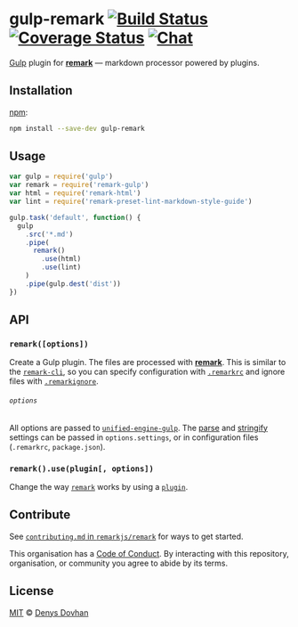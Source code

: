 # gulp-remark [![Build Status][build-badge]][build-status] [![Coverage Status][coverage-badge]][coverage-status] [![Chat][chat-badge]][chat]

[Gulp][] plugin for [**remark**][remark] — markdown processor powered by
plugins.

## Installation

[npm][]:

```bash
npm install --save-dev gulp-remark
```

## Usage

```js
var gulp = require('gulp')
var remark = require('remark-gulp')
var html = require('remark-html')
var lint = require('remark-preset-lint-markdown-style-guide')

gulp.task('default', function() {
  gulp
    .src('*.md')
    .pipe(
      remark()
        .use(html)
        .use(lint)
    )
    .pipe(gulp.dest('dist'))
})
```

## API

### `remark([options])`

Create a Gulp plugin.
The files are processed with [**remark**][remark].
This is similar to the [`remark-cli`][cli], so you can
specify configuration with [`.remarkrc`][remarkrc] and ignore files with
[`.remarkignore`][remarkignore].

###### `options`

All options are passed to [`unified-engine-gulp`][engine].
The [parse][remark-parse-settings] and [stringify][remark-stringify-settings]
settings can be passed in `options.settings`, or in configuration files
(`.remarkrc`, `package.json`).

### `remark().use(plugin[, options])`

Change the way [`remark`][remark] works by using a [`plugin`][remark-plugins].

## Contribute

See [`contributing.md` in `remarkjs/remark`][contributing] for ways to get
started.

This organisation has a [Code of Conduct][coc].  By interacting with this
repository, organisation, or community you agree to abide by its terms.

## License

[MIT][license] © [Denys Dovhan][author]

[build-badge]: https://img.shields.io/travis/remarkjs/gulp-remark.svg

[build-status]: https://travis-ci.org/remarkjs/gulp-remark

[coverage-badge]: https://img.shields.io/codecov/c/github/remarkjs/gulp-remark.svg

[coverage-status]: https://codecov.io/github/remarkjs/gulp-remark

[chat-badge]: https://img.shields.io/gitter/room/remarkjs/Lobby.svg

[chat]: https://gitter.im/remarkjs/Lobby

[license]: license

[author]: https://denysdovhan.com

[npm]: https://docs.npmjs.com/cli/install

[contributing]: https://github.com/remarkjs/remark/blob/master/contributing.md

[coc]: https://github.com/remarkjs/remark/blob/master/code-of-conduct.md

[remark]: https://github.com/remarkjs/remark

[gulp]: https://github.com/gulpjs/gulp

[cli]: https://github.com/remarkjs/remark/tree/master/packages/remark-cli

[remarkrc]: https://github.com/unifiedjs/unified-engine/blob/master/doc/configure.md

[remarkignore]: https://github.com/unifiedjs/unified-engine/blob/master/doc/ignore.md

[remark-plugins]: https://github.com/remarkjs/remark/blob/master/doc/plugins.md

[remark-parse-settings]: https://github.com/remarkjs/remark/tree/master/packages/remark-parse#processoruseparse

[remark-stringify-settings]: https://github.com/remarkjs/remark/tree/master/packages/remark-stringify#processorusestringify

[engine]: https://github.com/unifiedjs/unified-engine-gulp#engineoptions
